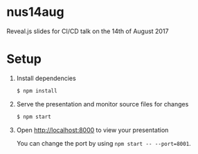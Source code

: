 # nus14aug
Reveal.js slides for CI/CD talk on the 14th of August 2017

# Setup

1. Install dependencies

   ```sh
   $ npm install
   ```

2. Serve the presentation and monitor source files for changes

   ```sh
   $ npm start
   ```

3. Open <http://localhost:8000> to view your presentation

   You can change the port by using `npm start -- --port=8001`.